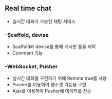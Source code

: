 ## Real time chat
- 실시간 대화가 가능한 채팅 서비스

### -Scaffold, devise
- Scaffold와 devise를 통해 게시판 틀을 제작
- Comment 기능

### -WebSocket, Pusher
- 실시간 대화를 구현하기 위해 Remote true를 사용
- Pusher를 이용하여 웹소켓 기능을 구현
- Ajax를 이용하여 Pusher에 데이터를 전송
